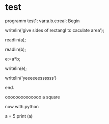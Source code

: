# test
programm test1;
      var:a.b.e:real;
Begin

writelin('give sides of rectangl to caculate area');

readlin(a);

readlin(b);

e:=a*b;

writelin(e);

writelin('yeeeeeessssss')

end.

oooooooooooooo a square

now with python 

a = 5
print (a)
